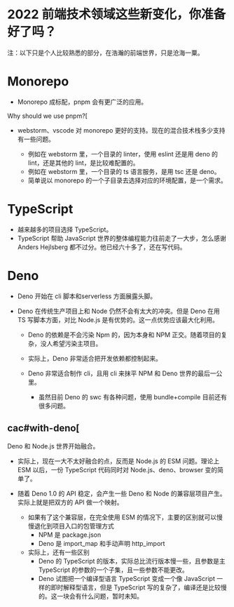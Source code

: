 # 2022 前端技术领域这些新变化，你准备好了吗？

注：以下只是个人比较熟悉的部分，在浩瀚的前端世界，只是沧海一粟。

# Monorepo

- Monorepo 成标配，pnpm 会有更广泛的应用。

Why should we use pnpm?[

- webstorm、vscode 对 monorepo 更好的支持。现在的混合技术栈多少支持有一些问题。

  - 例如在 webstorm 里，一个目录的 linter，使用 eslint 还是用 deno 的lint，还是其他的 lint，是比较难配置的。
  - 例如在 webstorm 里，一个目录的 ts 语言服务，是用 tsc 还是 deno。
  - 简单说以 monorepo 的一个子目录去选择对应的环境配置，是一个需求。
    

# TypeScript

- 越来越多的项目选择 TypeScript。
- TypeScript 帮助 JavaScript 世界的整体编程能力往前走了一大步，怎么感谢 Anders Hejlsberg 都不过分。他已经六十多了，还在写代码。


# Deno

- Deno 开始在 cli 脚本和serverless 方面展露头脚。

- Deno 在传统生产项目上和 Node 仍然不会有太大的冲突。但是 Deno 在用 TS 写脚本方面，对比 Node.js 是有优势的。这一点优势应该最大化利用。

  - Deno 的依赖是不会污染 Npm 的，因为本身和 NPM 正交。随着项目的复杂，没人希望污染主项目。

  - 实际上，Deno 非常适合把开发依赖都控制起来。

  - Deno 非常适合制作 cli，且用 cli 来抹平 NPM 和 Deno 世界的最后一公里。

    - 虽然目前 Deno 的 swc 有各种问题，使用 bundle+compile 目前还有很多问题。
  
## cac#with-deno[

Deno 和 Node.js 世界开始融合。

- 实际上，现在一大不太好融合的点，反而是 Node.js 的 ESM 问题。理论上 ESM 以后，一份 TypeScript 代码同时对 Node.js、deno、browser 变的简单了。

- 随着 Deno 1.0 的 API 稳定，会产生一些 Deno 和 Node 的兼容层项目产生。实际上就是把双方的 API 做一个映射。

    - 如果有了这个兼容层，在完全使用 ESM 的情况下，主要的区别就可以慢慢退化到项目入口的包管理方式
        - NPM 是 package.json
        - Deno 是 import_map 和手动声明 http_import
    - 实际上，还有一些区别
        - Deno 的 TypeScript 的版本，实际总比流行版本慢一些，且参数是主 TypeScript 的参数的一个子集，且一些参数不能更改。
        - Deno 试图把一个编译型语言 TypeScript 变成一个像 JavaScript 一样的即时解释型语言，但是 TypeScript 写的复杂了，编译还是比较慢的。这一块会有什么问题，暂时未知。
  